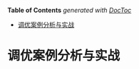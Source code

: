 <!-- START doctoc generated TOC please keep comment here to allow auto update -->
<!-- DON'T EDIT THIS SECTION, INSTEAD RE-RUN doctoc TO UPDATE -->
**Table of Contents**  *generated with [DocToc](https://github.com/thlorenz/doctoc)*

- [调优案例分析与实战](#%E8%B0%83%E4%BC%98%E6%A1%88%E4%BE%8B%E5%88%86%E6%9E%90%E4%B8%8E%E5%AE%9E%E6%88%98)

<!-- END doctoc generated TOC please keep comment here to allow auto update -->

# 调优案例分析与实战